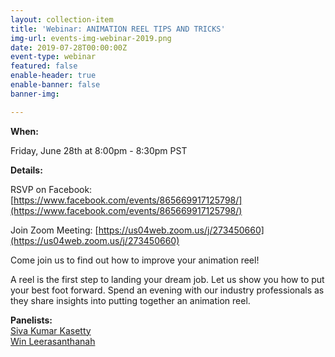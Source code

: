 ```yaml
---
layout: collection-item
title: 'Webinar: ANIMATION REEL TIPS AND TRICKS'
img-url: events-img-webinar-2019.png
date: 2019-07-28T00:00:00Z
event-type: webinar
featured: false
enable-header: true
enable-banner: false
banner-img: 

---
```

**When:**

Friday, June 28th at 8:00pm - 8:30pm PST

**Details:**

RSVP on Facebook: [https://www.facebook.com/events/865669917125798/](https://www.facebook.com/events/865669917125798/) 

Join Zoom Meeting: [https://us04web.zoom.us/j/273450660](https://us04web.zoom.us/j/273450660)

Come join us to find out how to improve your animation reel!

A reel is the first step to landing your dream job. Let us show you how to put your best foot forward. Spend an evening with our industry professionals as they share insights into putting together an animation reel.

**Panelists:**  
[Siva Kumar Kasetty](https://www.linkedin.com/in/kasettysiva/)  
[Win Leerasanthanah](https://www.linkedin.com/in/win-leerasanthanah-a6aa25a2/)